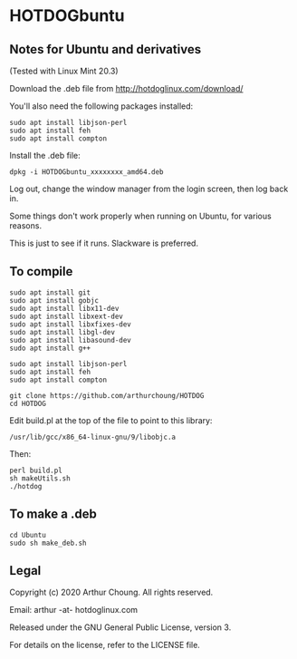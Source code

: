 # HOTDOGbuntu

## Notes for Ubuntu and derivatives

(Tested with Linux Mint 20.3)

Download the .deb file from http://hotdoglinux.com/download/

You'll also need the following packages installed:

```
sudo apt install libjson-perl
sudo apt install feh
sudo apt install compton
```

Install the .deb file:

```
dpkg -i HOTDOGbuntu_xxxxxxxx_amd64.deb
```

Log out, change the window manager from the login screen, then log back in.

Some things don't work properly when running on Ubuntu, for various reasons.

This is just to see if it runs. Slackware is preferred.

## To compile

```
sudo apt install git
sudo apt install gobjc
sudo apt install libx11-dev
sudo apt install libxext-dev
sudo apt install libxfixes-dev
sudo apt install libgl-dev
sudo apt install libasound-dev
sudo apt install g++

sudo apt install libjson-perl
sudo apt install feh
sudo apt install compton

git clone https://github.com/arthurchoung/HOTDOG
cd HOTDOG
```

Edit build.pl at the top of the file to point to this library:

```
/usr/lib/gcc/x86_64-linux-gnu/9/libobjc.a
```

Then:

```
perl build.pl
sh makeUtils.sh
./hotdog
```

## To make a .deb

```
cd Ubuntu
sudo sh make_deb.sh
```

## Legal

Copyright (c) 2020 Arthur Choung. All rights reserved.

Email: arthur -at- hotdoglinux.com

Released under the GNU General Public License, version 3.

For details on the license, refer to the LICENSE file.

